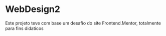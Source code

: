 # WebDesign2

Este projeto teve com base um desafio do site Frontend.Mentor, totalmente para fins didaticos
